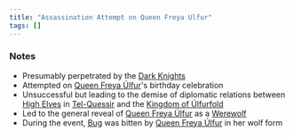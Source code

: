 ```yaml
---
title: "Assassination Attempt on Queen Freya Ulfur"
tags: []
---
```


### Notes

- Presumably perpetrated by the [Dark Knights](posts/Organizations/Dark%20Knights.md)
- Attempted on [Queen Freya Úlfur](posts/NPCs/Freya%20%C3%9Alfur.md)'s birthday celebration
- Unsuccessful but leading to the demise of diplomatic relations between [High Elves](posts/Species/High%20Elves.md) in [Tel-Quessir](posts/Places/Tel-Quessir.md) and the [Kingdom of Úlfurfold](posts/Places/Kingdom%20of%20%C3%9Alfurfold.md)
- Led to the general reveal of [Queen Freya Úlfur](posts/NPCs/Freya%20%C3%9Alfur.md) as a [Werewolf](posts/Species/Werewolf.md)
- During the event, [Bug](posts/PCs/Bug.md) was bitten by [Queen Freya Úlfur](posts/NPCs/Freya%20%C3%9Alfur.md) in her wolf form 